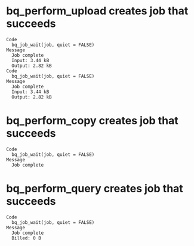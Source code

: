 # bq_perform_upload creates job that succeeds

    Code
      bq_job_wait(job, quiet = FALSE)
    Message
      Job complete
      Input: 3.44 kB
      Output: 2.82 kB
    Code
      bq_job_wait(job, quiet = FALSE)
    Message
      Job complete
      Input: 3.44 kB
      Output: 2.82 kB

# bq_perform_copy creates job that succeeds

    Code
      bq_job_wait(job, quiet = FALSE)
    Message
      Job complete

# bq_perform_query creates job that succeeds

    Code
      bq_job_wait(job, quiet = FALSE)
    Message
      Job complete
      Billed: 0 B

